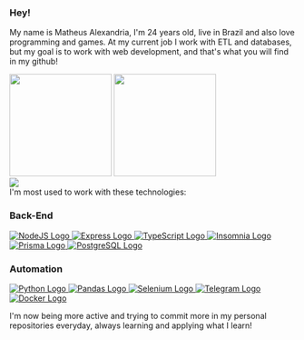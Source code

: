 

### Hey!

My name is Matheus Alexandria, I'm 24 years old, live in Brazil and also love programming and games. At my current job I work with ETL and databases, but my goal is to work with web development, and that's what you will find in my github!

<div>
  <a href="https://github.com/Matchobas/Matchobas"></a>
  <img height="180em" src="https://github-readme-stats.vercel.app/api?username=Matchobas&show_icons=true&theme=dark&include_all_commits=false&count_private=true"/>
  <img height="180em" src="https://github-readme-stats.vercel.app/api/top-langs/?username=Matchobas&layout=compact&langs_count=7&theme=dark"/>
</div>
<a href="https://www.linkedin.com/in/matheus-alexandria-374762182" target="_blank"><img src="https://img.shields.io/badge/-LinkedIn-%230077B5?style=for-the-badge&logo=linkedin&logoColor=white" target="_blank"></a>
</br>
I'm most used to work with these technologies:

<h3>Back-End</h3>
<a href="" target="_blank">
<img src="https://img.shields.io/badge/node.js-6DA55F?style=for-the-badge&logo=node.js&logoColor=white" alt="NodeJS Logo"/>
</a>

<a href="" target="_blank">
<img src="https://img.shields.io/badge/express.js-%23404d59.svg?style=for-the-badge&logo=express&logoColor=%2361DAFB" alt="Express Logo"/>
</a>

<a href="https://www.typescriptlang.org" target="_blank">
<img src="https://img.shields.io/badge/typescript-%23007ACC.svg?style=for-the-badge&logo=typescript&logoColor=white" alt="TypeScript Logo"/>
</a>

<a href="" target="_blank">
<img src="https://img.shields.io/badge/Insomnia-black?style=for-the-badge&logo=insomnia&logoColor=5849BE" alt="Insomnia Logo"/>
</a>

<a href="" target="_blank">
<img src="https://img.shields.io/badge/Prisma-3982CE?style=for-the-badge&logo=Prisma&logoColor=white" alt="Prisma Logo"/>
</a>

<a href="" target="_blank">
<img src="https://img.shields.io/badge/postgres-%23316192.svg?style=for-the-badge&logo=postgresql&logoColor=white" alt="PostgreSQL Logo"/>
</a>

<h3>Automation</h3>

<a href="" target="_blank">
<img src="https://img.shields.io/badge/python-3670A0?style=for-the-badge&logo=python&logoColor=ffdd54" alt="Python Logo"/>
</a>

<a href="" target="_blank">
<img src="https://img.shields.io/badge/pandas-%23150458.svg?style=for-the-badge&logo=pandas&logoColor=white" alt="Pandas Logo"/>
</a>

<a href="" target="_blank">
<img src="https://img.shields.io/badge/-selenium-%43B02A?style=for-the-badge&logo=selenium&logoColor=white" alt="Selenium Logo"/>
</a>

<a href="" target="_blank">
<img src="https://img.shields.io/badge/Telegram-2CA5E0?style=for-the-badge&logo=telegram&logoColor=white" alt="Telegram Logo"/>
</a>

<a href="" target="_blank">
<img src="https://img.shields.io/badge/docker-%230db7ed.svg?style=for-the-badge&logo=docker&logoColor=white" alt="Docker Logo"/>
</a>

</br>

I'm now being more active and trying to commit more in my personal repositories everyday, always learning and applying what I learn!
<!--
**Matchobas/Matchobas** is a ✨ _special_ ✨ repository because its `README.md` (this file) appears on your GitHub profile.

Here are some ideas to get you started:

- 🔭 I’m currently working on ...
- 🌱 I’m currently learning ...
- 👯 I’m looking to collaborate on ...
- 🤔 I’m looking for help with ...
- 💬 Ask me about ...
- 📫 How to reach me: ...
- 😄 Pronouns: ...
- ⚡ Fun fact: ...
-->
